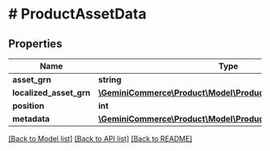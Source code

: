 # # ProductAssetData


## Properties


Name | Type | Description | Notes
------------ | ------------- | ------------- | -------------
**asset_grn**| **string** |   | [optional]
**localized_asset_grn**| [**\GeminiCommerce\Product\Model\ProductLocalizedAsset**](ProductLocalizedAsset.md) |   | [optional]
**position**| **int** |   | [optional]
**metadata**| [**\GeminiCommerce\Product\Model\ProductAssetsEntryMetadata[]**](ProductAssetsEntryMetadata.md) |   | [optional]


[[Back to Model list]](../../README.md#models) [[Back to API list]](../../README.md#endpoints) [[Back to README]](../../README.md)